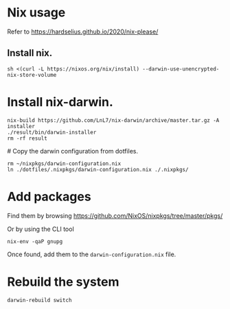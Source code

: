 # Nix usage

Refer to https://hardselius.github.io/2020/nix-please/

## Install nix.

```shell
sh <(curl -L https://nixos.org/nix/install) --darwin-use-unencrypted-nix-store-volume
```

# Install nix-darwin.

```shell
nix-build https://github.com/LnL7/nix-darwin/archive/master.tar.gz -A installer
./result/bin/darwin-installer
rm -rf result
```

# Copy the darwin configuration from dotfiles.

```shell
rm ~/nixpkgs/darwin-configuration.nix
ln ./dotfiles/.nixpkgs/darwin-configuration.nix ./.nixpkgs/
```

# Add packages

Find them by browsing https://github.com/NixOS/nixpkgs/tree/master/pkgs/

Or by using the CLI tool

```
nix-env -qaP gnupg
```

Once found, add them to the `darwin-configuration.nix` file.

# Rebuild the system

```
darwin-rebuild switch
```
